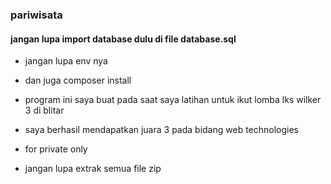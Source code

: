 ### pariwisata 

#### jangan lupa import database dulu di file database.sql


- jangan lupa env nya 
- dan juga composer install
- program ini saya buat pada saat saya latihan untuk ikut lomba lks wilker 3 di blitar
- saya berhasil mendapatkan juara 3 pada bidang web technologies

- for private only
- jangan lupa extrak semua file zip
